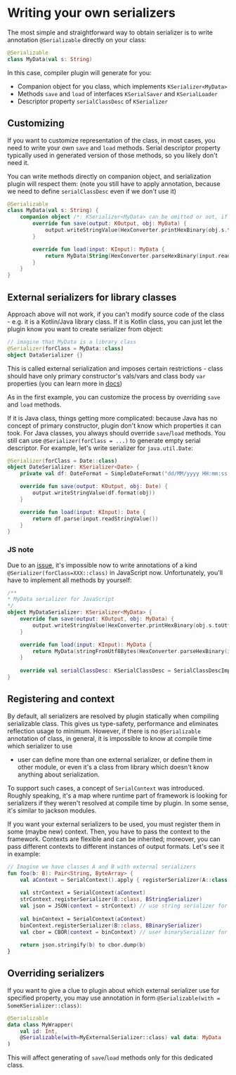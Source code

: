 # Writing your own serializers

The most simple and straightforward way to obtain serializer is to write annotation `@Serializable`
directly on your class:

```kotlin
@Serializable
class MyData(val s: String)
```

In this case, compiler plugin will generate for you:

* Companion object for you class, which implements `KSerializer<MyData>`
* Methods `save` and `load` of interfaces `KSerialSaver` and `KSerialLoader`
* Descriptor property `serialClassDesc` of `KSerializer`

## Customizing

If you want to customize representation of the class, in most cases, you need to write your own `save`
and `load` methods. Serial descriptor property typically used in generated version of those methods,
so you likely don't need it. 

You can write methods directly on companion object, and serialization plugin will respect them:
(note you still have to apply annotation, because we need to define `serialClassDesc` even if we don't use it)

```kotlin
@Serializable
class MyData(val s: String) {
    companion object /*: KSerializer<MyData> can be omitted or not, if you like*/{
        override fun save(output: KOutput, obj: MyData) {
            output.writeStringValue(HexConverter.printHexBinary(obj.s.toByteArray()))
        }

        override fun load(input: KInput): MyData {
            return MyData(String(HexConverter.parseHexBinary(input.readStringValue())))
        }
    }
}
```
## External serializers for library classes

Approach above will not work, if you can't modify source code of the class - e.g. it is a Kotlin/Java library class.
If it is Kotlin class, you can just let the plugin know you want to create serializer from object:

```kotlin
// imagine that MyData is a library class
@Serializer(forClass = MyData::class)
object DataSerializer {}
```

This is called external serialization and imposes certain restrictions -
class should have only primary constructor's vals/vars and class body `var` properties (you can learn more in [docs](examples.md))

As in the first example, you can customize the process by overriding `save` and `load` methods.

If it is Java class, things getting more complicated: because Java has no concept of primary constructor,
plugin don't know which properties it can took. For Java classes, you always should override `save`/`load` methods.
You still can use `@Serializer(forClass = ...)` to generate empty serial descriptor.
For example, let's write serializer for `java.util.Date`:

```kotlin
@Serializer(forClass = Date::class)
object DateSerializer: KSerializer<Date> {
    private val df: DateFormat = SimpleDateFormat("dd/MM/yyyy HH:mm:ss.SSS")

    override fun save(output: KOutput, obj: Date) {
        output.writeStringValue(df.format(obj))
    }

    override fun load(input: KInput): Date {
        return df.parse(input.readStringValue())
    }
}
```

### JS note

Due to an [issue](https://youtrack.jetbrains.com/issue/KT-11586), it's impossible now to write
annotations of a kind `@Serializer(forClass=XXX::class)` in JavaScript now. Unfortunately, you'll have to
implement all methods by yourself:

```kotlin
/**
* MyData serializer for JavaScript
*/
object MyDataSerializer: KSerializer<MyData> {
    override fun save(output: KOutput, obj: MyData) {
        output.writeStringValue(HexConverter.printHexBinary(obj.s.toUtf8Bytes()))
    }

    override fun load(input: KInput): MyData {
        return MyData(stringFromUtf8Bytes(HexConverter.parseHexBinary(input.readStringValue())))
    }
    
    override val serialClassDesc: KSerialClassDesc = SerialClassDescImpl("com.mypackage.MyData")
}
```

## Registering and context

By default, all serializers are resolved by plugin statically when compiling serializable class.
This gives us type-safety, performance and eliminates reflection usage to minimum. However, if there is no
`@Serializable` annotation of class, in general, it is impossible to know at compile time which serializer to use
- user can define more than one external serializer, or define them in other module, or even it's a class from
library which doesn't know anything about serialization.

To support such cases, a concept of `SerialContext` was introduced. Roughly speaking, it's a map where
runtime part of framework is looking for serializers if they weren't resolved at compile time by plugin.
In some sense, it's similar to jackson modules.

If you want your external serializers to be used, you must register them in some (maybe new) context.
Then, you have to pass the context to the framework. Contexts are flexible and can be inherited; moreover,
you can pass different contexts to different instances of output formats. Let's see it in example:

```kotlin
// Imagine we have classes A and B with external serializers
fun foo(b: B): Pair<String, ByteArray> {
    val aContext = SerialContext().apply { registerSerializer(A::class, ASerializer) }
    
    val strContext = SerialContext(aContext) 
    strContext.registerSerializer(B::class, BStringSerializer)
    val json = JSON(context = strContext) // use string serializer for B in JSON
    
    val binContext = SerialContext(aContext)
    binContext.registerSerializer(B::class, BBinarySerializer)
    val cbor = CBOR(context = binContext) // user binarySerializer for B in CBOR
    
    return json.stringify(b) to cbor.dump(b)
} 
```

## Overriding serializers

If you want to give a clue to plugin about which external serializer use for specified property,
you may use annotation in form `@Serializable(with = SomeKSerializer::class)`:

```kotlin
@Serializable
data class MyWrapper(
    val id: Int,
    @Serializable(with=MyExternalSerializer::class) val data: MyData
)
``` 

This will affect generating of `save`/`load` methods only for this dedicated class. 